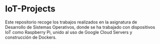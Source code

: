# IoT-Projects
Este repositorio recoge los trabajos realizados en la asignatura de Desarrollo de Sistemas Operativos, donde se ha trabajado con dispositivos IoT como Raspberry Pi, unido al uso de Google Cloud Servers y construcción de Dockers.

